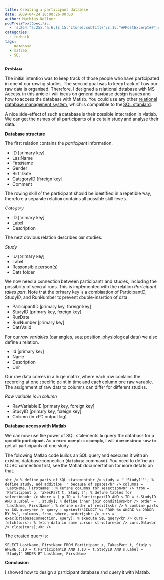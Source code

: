 ```yaml
---
title: Creating a participant database
date: 2009-04-24T18:00:26+00:00
author: Mathias Wellner
podPressPostSpecific:
  - 's:264:"s:255:"a:6:{s:15:"itunes:subtitle";s:15:"##PostExcerpt##";s:14:"itunes:summary";s:15:"##PostExcerpt##";s:15:"itunes:keywords";s:17:"##WordPressCats##";s:13:"itunes:author";s:10:"##Global##";s:15:"itunes:explicit";s:7:"Default";s:12:"itunes:block";s:7:"Default";}";";'
categories:
  - technik
tags:
  - Database
  - matlab
  - SQL
---
```

**Problem**

The initial intention was to keep track of those people who have participated in one of our rowing studies. The second goal was to keep track of how our raw data is organised. Therefore, I designed a relational database with MS Access. In this article I will focus on general database design issues and how to access the database with Matlab. You could use any other [relational database management system](http://en.wikipedia.org/wiki/Relational_database_management_system), which is compatible to the [SQL standard](http://en.wikipedia.org/wiki/SQL).

A nice side-effect of such a database is their possible integration in Matlab. We can get the names of all participants of a certain study and analyse their data.

**Database structure**

The first relation contains the _participant_ information.

  * ID [primary key]
  * LastName
  * FirstName
  * Gender
  * BirthDate
  * CategoryID [foreign key]
  * Comment

The rowing skill of the participant should be identified in a repetible way, therefore a separate relation contains all possible skill levels.

_Category_

  * ID [primary key]
  * Label
  * Description

The next obvious relation describes our studies.

_Study_

  * ID [primary key]
  * Label
  * Responsible person(s)
  * Data folder

We now need a connection between participants and studies, including the possibility of several runs. This is implemented with the relation _Participant takes part_. Note that the primary key is a combination of ParticipantID, StudyID, and RunNumber to prevent double-insertion of data.

  * ParticipantID [primary key, foreign key]
  * StudyID [primary key, foreign key]
  * RunDate
  * RunNumber [primary key]
  * DataValid

For our _raw variables_ (oar angles, seat position, physiological data) we also define a relation.

  * Id [primary key]
  * Name
  * Description
  * Unit

Our raw data comes in a huge matrix, where each row contains the recording at one specific point in time and each column one raw variable. The assignment of raw data to columns can differ for different studies.

_Raw variable is in column_

  * RawVariableID [primary key, foreign key]
  * StudyID [primary key, foreign key]
  * Column (in xPC output log)

**Database access with Matlab**

We can now use the power of SQL statements to query the database for a specific participant. As a more complex example, I will demonstrate how to get all participants of one study.

The following Matlab code builds an SQL query and executes it with an existing database connection (`database` command). You need to define an ODBC connection first, see the Matlab documentation for more details on that.

`<br />
% define parts of SQL statement<br />
study = '''Study1'''; % define study, add addition '' because of spaces<br />
columns = 'LastName, FirstName'; % define columns for selection<br />
from = 'Participant p, TakesPart t, Study s'; % define tables for selection<br />
where = ['p.ID = t.ParticipantID AND s.ID = t.StudyID AND s.Label = ', study]; % define inner join conditions<br />
order = 'LastName, FirstName'; % define order of results<br />
% combine parts to SQL query<br />
query = sprintf('SELECT %s FROM %s WHERE %s ORDER BY %s', columns, from, where, order);<br />
curs = exec(DatabaseConnection, query); % execute SQL query<br />
curs = fetch(curs); % fetch data in same cursor structure<br />
curs.Data<br />
close(curs);<br />
` 

The created query is:

`SELECT LastName, FirstName FROM Participant p, TakesPart t, Study s WHERE p.ID = t.ParticipantID AND s.ID = t.StudyID AND s.Label = 'Study1' ORDER BY LastName, FirstName`

**Conclusion**

I showed how to design a participant database and query it with Matlab.